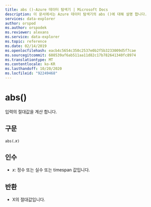 ```yaml
---
title: abs ()-Azure 데이터 탐색기 | Microsoft Docs
description: 이 문서에서는 Azure 데이터 탐색기의 abs ()에 대해 설명 합니다.
services: data-explorer
author: orspod
ms.author: orspodek
ms.reviewer: alexans
ms.service: data-explorer
ms.topic: reference
ms.date: 02/14/2019
ms.openlocfilehash: eacb4c5654c350c2537e0b2f5b3233009d5f7cae
ms.sourcegitcommit: 608539af6ab511aa11d82c17b782641340fc8974
ms.translationtype: MT
ms.contentlocale: ko-KR
ms.lasthandoff: 10/20/2020
ms.locfileid: "92249468"
---
```

# <a name="abs"></a>abs()

입력의 절대값을 계산 합니다.  

## <a name="syntax"></a>구문

`abs(`*.x*`)`

## <a name="arguments"></a>인수

* *x*: 정수 또는 실수 또는 timespan 값입니다.

## <a name="returns"></a>반환

* X의 절대값입니다.